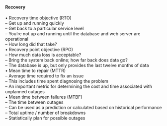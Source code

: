 ####  Recovery  

• Recovery time objective (RTO)  
– Get up and running quickly  
– Get back to a particular service level  
– You’re not up and running until the database and web server are operational  
– How long did that take?  
• Recovery point objective (RPO)  
– How much data loss is acceptable?  
– Bring the system back online; how far back does data go?  
– The database is up, but only provides the last twelve months of data  
• Mean time to repair (MTTR)  
– Average time required to fix an issue  
– This includes time spent diagnosing the problem  
– An important metric for determining the cost and time associated with unplanned outages  
• Mean time between failures (MTBF)  
– The time between outages  
– Can be used as a prediction or calculated based on historical performance  
– Total uptime / number of breakdowns  
– Statistically plan for possible outages
